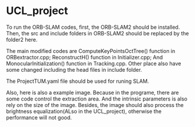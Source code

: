 # UCL_project
To run the ORB-SLAM codes, first, the ORB-SLAM2 should be installed.
Then, the src and include folders in ORB-SLAM2 should be replaced by the folder2 here.

The main modified codes are ComputeKeyPointsOctTree() function in ORBextractor.cpp; ReconstructH() function in Initializer.cpp; And MonocularInitialization() function in Tracking.cpp. Other place also have some changed including the head files in include folder.

The ProjectTUM.yaml file should be used for runing SLAM. 

Also, here is also a example image. Because in the programe, there are some code control the extraction area. And the intrinsic parameters is also rely on the size of the image. Besides, the image should also process the brightness equalization(ALso in the UCL_project), otherwise the performance will not good.
